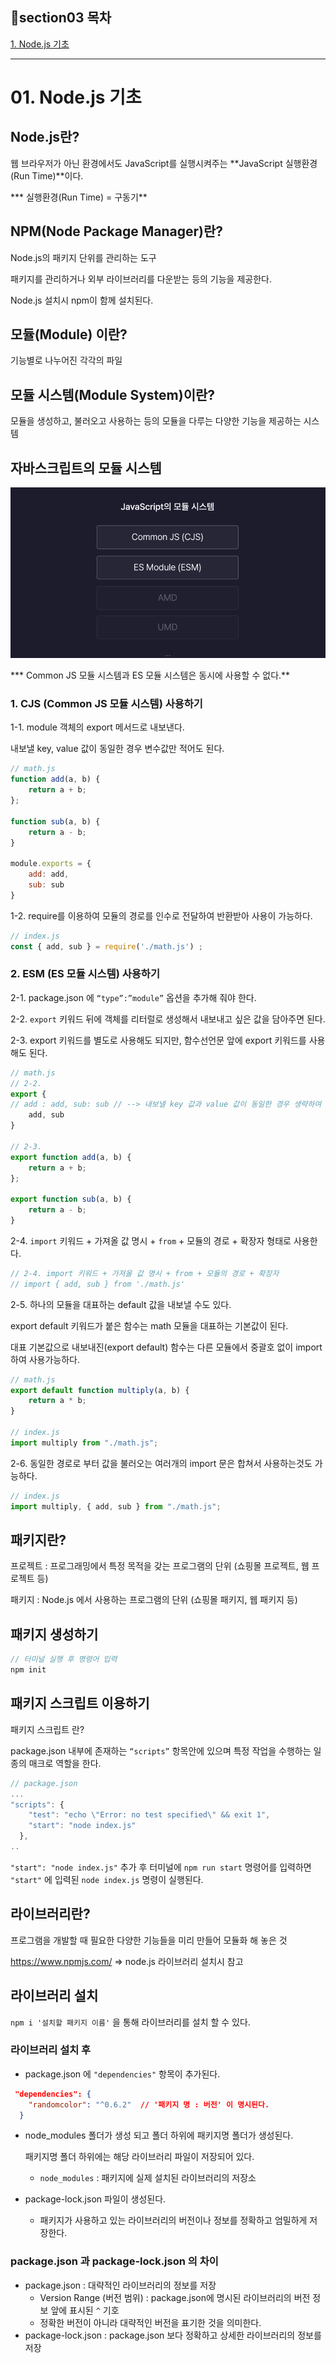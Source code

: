 ## 📌section03 목차
[1. Node.js 기초](#01.-node.js-기초)<br />

<hr />

# 01. Node.js 기초
## Node.js란?

웹 브라우저가 아닌 환경에서도 JavaScript를 실행시켜주는 **JavaScript 실행환경(Run Time)**이다.

*** 실행환경(Run Time) = 구동기**

## NPM(Node Package Manager)란?

Node.js의 패키지 단위를 관리하는 도구

패키지를 관리하거나 외부 라이브러리를 다운받는 등의 기능을 제공한다.

Node.js 설치시 npm이 함께 설치된다.

## 모듈(Module) 이란?

기능별로 나누어진 각각의 파일

## 모듈 시스템(Module System)이란?

모듈을 생성하고, 불러오고 사용하는 등의 모듈을 다루는 다양한 기능을 제공하는 시스템

## 자바스크립트의 모듈 시스템
<img src="img/01.png" title="자바스크립트의 모듈 시스템">

*** Common JS 모듈 시스템과 ES 모듈 시스템은 동시에 사용할 수 없다.**

### 1. CJS (Common JS 모듈 시스템) 사용하기

1-1. module 객체의 export 메서드로 내보낸다.

내보낼 key, value 값이 동일한 경우 변수값만 적어도 된다.

```jsx
// math.js
function add(a, b) {
    return a + b;
};

function sub(a, b) {
    return a - b;
}

module.exports = {
    add: add,
    sub: sub
}
```

1-2. require를 이용하여 모듈의 경로를 인수로 전달하여 반환받아 사용이 가능하다.

```jsx
// index.js
const { add, sub } = require('./math.js') ;
```

### 2. ESM (ES 모듈 시스템) 사용하기

2-1. package.json 에 `“type”:”module”` 옵션을 추가해 줘야 한다.

2-2. `export` 키워드 뒤에 객체를 리터럴로 생성해서 내보내고 싶은 값을 담아주면 된다.

2-3. export 키워드를 별도로 사용해도 되지만, 함수선언문 앞에 export 키워드를 사용해도 된다.

```jsx
// math.js
// 2-2.
export {
// add : add, sub: sub // --> 내보낼 key 값과 value 값이 동일한 경우 생략하여 사용가능하다.
    add, sub
}

// 2-3.
export function add(a, b) {
    return a + b;
};

export function sub(a, b) {
    return a - b;
}
```

2-4. `import` 키워드 + 가져올 값 명시 + `from` + 모듈의 경로 + 확장자 형태로 사용한다.

```jsx
// 2-4. import 키워드 + 가져올 값 명시 + from + 모듈의 경로 + 확장자
// import { add, sub } from './math.js'
```

 2-5. 하나의 모듈을 대표하는 default 값을 내보낼 수도 있다.

export default 키워드가 붙은 함수는 math 모듈을 대표하는 기본값이 된다.

대표 기본값으로 내보내진(export default) 함수는 다른 모듈에서 중괄호 없이 import 하여 사용가능하다.

```jsx
// math.js
export default function multiply(a, b) {
    return a * b;
}

// index.js
import multiply from "./math.js";
```

2-6. 동일한 경로로 부터 값을 불러오는 여러개의 import 문은 합쳐서 사용하는것도 가능하다.

```jsx
// index.js
import multiply, { add, sub } from "./math.js";
```

## 패키지란?

프로젝트 : 프로그래밍에서 특정 목적을 갖는 프로그램의 단위 (쇼핑몰 프로젝트, 웹 프로젝트 등)

패키지 : Node.js 에서 사용하는 프로그램의 단위 (쇼핑몰 패키지, 웹 패키지 등)

## 패키지 생성하기

```jsx
// 터미널 실행 후 명령어 입력
npm init
```

## 패키지 스크립트 이용하기

패키지 스크립트 란?

package.json 내부에 존재하는 `“scripts”` 항목안에 있으며 특정 작업을 수행하는 일종의 매크로 역할을 한다.

```jsx
// package.json
...
"scripts": {
    "test": "echo \"Error: no test specified\" && exit 1",
    "start": "node index.js"
  },
..
```

`"start": "node index.js"` 추가 후 터미널에 `npm run start` 명령어를 입력하면 `"start"` 에 입력된 `node index.js` 명령이 실행된다.

## 라이브러리란?

프로그램을 개발할 때 필요한 다양한 기능들을 미리 만들어 모듈화 해 놓은 것

https://www.npmjs.com/ ⇒ node.js 라이브러리 설치시 참고

## 라이브러리 설치

`npm i '설치할 패키지 이름'` 을 통해 라이브러리를 설치 할 수 있다.

### 라이브러리 설치 후

- package.json 에 `"dependencies"` 항목이 추가된다.

```json
 "dependencies": {
    "randomcolor": "^0.6.2"  // '패키지 명 : 버전' 이 명시된다.
  }
```

- node_modules 폴더가 생성 되고 폴더 하위에 패키지명 폴더가 생성된다.
    
    패키지명 폴더 하위에는 해당 라이브러리 파일이 저장되어 있다.
    
    * `node_modules` : 패키지에 실제 설치된 라이브러리의 저장소
    
- package-lock.json 파일이 생성된다.
    - 패키지가 사용하고 있는 라이브러리의 버전이나 정보를 정확하고 엄밀하게 저장한다.

### package.json 과 package-lock.json 의 차이

- package.json : 대략적인 라이브러리의 정보를 저장
    - Version Range (버전 범위) : package.json에 명시된 라이브러리의 버전 정보 앞에 표시된 `^` 기호
    - 정확한 버전이 아니라 대략적인 버전을 표기한 것을 의미한다.
- package-lock.json : package.json 보다 정확하고 상세한 라이브러리의 정보를 저장